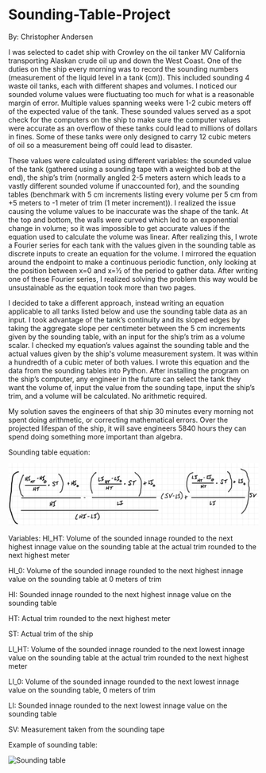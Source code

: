 # Sounding-Table-Project
By: Christopher Andersen

I was selected to cadet ship with Crowley on the oil tanker MV California transporting Alaskan crude oil up and down the West Coast. One of the duties on the ship every morning was to record the sounding numbers (measurement of the liquid level in a tank (cm)). This included sounding 4 waste oil tanks, each with different shapes and volumes. I noticed our sounded volume values were fluctuating too much for what is a reasonable margin of error. Multiple values spanning weeks were 1-2 cubic meters off of the expected value of the tank. These sounded values served as a spot check for the computers on the ship to make sure the computer values were accurate as an overflow of these tanks could lead to millions of dollars in fines. Some of these tanks were only designed to carry 12 cubic meters of oil so a measurement being off could lead to disaster. 

These values were calculated using different variables: the sounded value of the tank (gathered using a sounding tape with a weighted bob at the end), the ship’s trim (normally angled 2-5 meters astern which leads to a vastly different sounded volume if unaccounted for), and the sounding tables (benchmark with 5 cm increments listing every volume per 5 cm from +5 meters to -1 meter of trim (1 meter increment)). I realized the issue causing the volume values to be inaccurate was the shape of the tank. At the top and bottom, the walls were curved which led to an exponential change in volume; so it was impossible to get accurate values if the equation used to calculate the volume was linear. After realizing this, I wrote a Fourier series for each tank with the values given in the sounding table as discrete inputs to create an equation for the volume. I mirrored the equation around the endpoint to make a continuous periodic function, only looking at the position between x=0 and x=½ of the period to gather data. After writing one of these Fourier series, I realized solving the problem this way would be unsustainable as the equation took more than two pages. 

I decided to take a different approach, instead writing an equation applicable to all tanks listed below and use the sounding table data as an input. I took advantage of the tank’s continuity and its sloped edges by taking the aggregate slope per centimeter between the 5 cm increments given by the sounding table, with an input for the ship’s trim as a volume scalar. I checked my equation’s values against the sounding table and the actual values given by the ship's volume measurement system. It was within a hundredth of a cubic meter of both values. I wrote this equation and the data from the sounding tables into Python. After installing the program on the ship’s computer, any engineer in the future can select the tank they want the volume of, input the value from the sounding tape, input the ship’s trim, and a volume will be calculated. No arithmetic required. 

My solution saves the engineers of that ship 30 minutes every morning not spent doing arithmetic, or correcting mathematical errors. Over the projected lifespan of the ship, it will save engineers 5840 hours they can spend doing something more important than algebra.

Sounding table equation:

![Sounding table equation](/images/IMG_0107.jpg "Sounding table equation")


Variables:
HI_HT: Volume of the sounded innage rounded to the next highest innage value on the sounding table at the actual trim rounded to the next highest meter

HI_0: Volume of the sounded innage rounded to the next highest innage value on the sounding table at 0 meters of trim

HI: Sounded innage rounded to the next highest innage value on the sounding table

HT: Actual trim rounded to the next highest meter

ST: Actual trim of the ship

LI_HT: Volume of the sounded innage rounded to the next lowest innage value on the sounding table at the actual trim rounded to the next highest meter

LI_0: Volume of the sounded innage rounded to the next lowest innage value on the sounding table, 0 meters of trim

LI: Sounded innage rounded to the next lowest innage value on the sounding table

SV: Measurement taken from the sounding tape

Example of sounding table:

![Sounding table](/images/Sounding-table.png "Sounding table")
